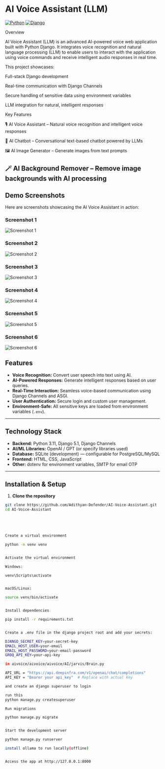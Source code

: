 # AI Voice Assistant (LLM)

[![Python](https://img.shields.io/badge/Python-3.11-blue)](https://www.python.org/)
[![Django](https://img.shields.io/badge/Django-5.1-green)](https://www.djangoproject.com/)

Overview

AI Voice Assistant (LLM) is an advanced AI-powered voice web application built with Python Django.
It integrates voice recognition and natural language processing (LLM) to enable users to interact with the application using voice commands and receive intelligent audio responses in real time.

This project showcases:

Full-stack Django development

Real-time communication with Django Channels

Secure handling of sensitive data using environment variables

LLM integration for natural, intelligent responses

Key Features

🎙️ AI Voice Assistant – Natural voice recognition and intelligent voice responses

🤖 AI Chatbot – Conversational text-based chatbot powered by LLMs

🖼️ AI Image Generator – Generate images from text prompts

🪄 AI Background Remover – Remove image backgrounds with AI processing
---

## Demo Screenshots

Here are screenshots showcasing the AI Voice Assistant in action:

### Screenshot 1
![Screenshot 1](screenshots/1.png)

### Screenshot 2
![Screenshot 2](screenshots/2.png)

### Screenshot 3
![Screenshot 3](screenshots/3.png)

### Screenshot 4
![Screenshot 4](screenshots/4.png)

### Screenshot 5
![Screenshot 5](screenshots/5.png)

### Screenshot 6
![Screenshot 6](screenshots/6.png)




## Features
- **Voice Recognition:** Convert user speech into text using AI.
- **AI-Powered Responses:** Generate intelligent responses based on user queries.
- **Real-Time Interaction:** Seamless voice-based communication using Django Channels and ASGI.
- **User Authentication:** Secure login and custom user management.
- **Environment-Safe:** All sensitive keys are loaded from environment variables (`.env`).

---

## Technology Stack
- **Backend:** Python 3.11, Django 5.1, Django Channels
- **AI/ML Libraries:** OpenAI / GPT (or specify libraries used)
- **Database:** SQLite (development) — configurable for PostgreSQL/MySQL
- **Frontend:** HTML, CSS, JavaScript
- **Other:** dotenv for environment variables, SMTP for email OTP

---

## Installation & Setup

1. **Clone the repository**
```bash
git clone https://github.com/Adithyan-Defender/AI-Voice-Assistant.git
cd AI-Voice-Assistant





Create a virtual environment

python -m venv venv


Activate the virtual environment

Windows:

venv\Scripts\activate


macOS/Linux:

source venv/bin/activate


Install dependencies

pip install -r requirements.txt


Create a .env file in the django project root and add your secrets:

DJANGO_SECRET_KEY=your-secret-key
EMAIL_HOST_USER=your-email
EMAIL_HOST_PASSWORD=your-email-password
GROQ_API_KEY=your-api-key

in aivoice/aivoice/aivoice/AI/jarvis/Brain.py

API_URL = "https://api.deepinfra.com/v1/openai/chat/completions"
API_KEY = "Bearer your api_key"  # Replace with actual key

and create an django superuser to login

run this
python manage.py createsuperuser

Run migrations

python manage.py migrate


Start the development server

python manage.py runserver

install ollama to run locally(offline)


Access the app at http://127.0.0.1:8000

